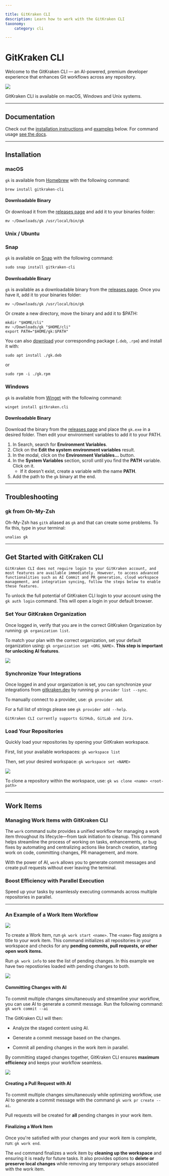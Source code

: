 ```yaml
---

title: GitKraken CLI
description: Learn how to work with the GitKraken CLI
taxonomy:
    category: cli

---
```

# GitKraken CLI
Welcome to the GitKraken CLI — an AI-powered, premium developer experience that enhances Git workflows across any repository.

<img src="/wp-content/uploads/gk_cli_setup.png" class="img-responsive center img-bordered">

GitKraken CLI is available on macOS, Windows and Unix systems.

***

## Documentation

Check out the [installation instructions](/gitkraken-client/gitkraken-cli/#Installation) and [examples](/gitkraken-client/gitkraken-cli/#Examples) below. For command usage [see the docs](https://gitkraken.github.io/gk-cli/docs/gk.html).

***

## Installation

### macOS 

`gk` is available from [Homebrew](https://brew.sh/) with the following command:

```
brew install gitkraken-cli
```
#### Downloadable Binary
Or download it from the [releases page](https://github.com/gitkraken/gk-cli/releases/latest) and add it to your binaries folder:

```
mv ~/Downloads/gk /usr/local/bin/gk
``` 

### Unix / Ubuntu

### Snap

`gk` is available on [Snap](https://snapcraft.io/gitkraken-cli) with the following command:
```
sudo snap install gitkraken-cli
```

#### Downloadable Binary

`gk` is available as a downloadable binary from the [releases page](https://github.com/gitkraken/gk-cli/releases/latest). Once you have it, add it to your binaries folder:

```
mv ~/Downloads/gk /usr/local/bin/gk
``` 

Or create a new directory, move the binary and add it to $PATH:
```
mkdir "$HOME/cli"
mv ~/Downloads/gk "$HOME/cli"
export PATH="$HOME/gk:$PATH"
``` 

You can also [download](https://github.com/gitkraken/gk-cli/releases/latest) your corresponding package (`.deb`, `.rpm`) and install it with:

```
sudo apt install ./gk.deb
```

or 

```
sudo rpm -i ./gk.rpm
```

### Windows

`gk` is available from [Winget](https://github.com/microsoft/winget-cli) with the following command:

```
winget install gitkraken.cli
```

#### Downloadable Binary

Download the binary from the [releases page](https://github.com/gitkraken/gk-cli/releases/latest) and place the `gk.exe` in a desired folder. Then edit your environment variables to add it to your PATH.

1. In Search, search for **Environment Variables**.
2. Click on the **Edit the system environment variables** result.
3. In the modal, click on the **Environment Variables...** button.
4. In the **System Variables** section, scroll until you find the **PATH** variable. Click on it.
    - If it doesn't exist, create a variable with the name **PATH**. 
5. Add the path to the `gk` binary at the end.

***

## Troubleshooting

### gk from Oh-My-Zsh

Oh-My-Zsh has ```gitk``` aliased as ```gk``` and that can create some problems. To fix this, type in your terminal:

```
unalias gk
```

***

## Get Started with GitKraken CLI

```
GitKraken CLI does not require login to your GitKraken account, and most features are available immediately. However, to access advanced functionalities such as AI Commit and PR generation, cloud workspace management, and integration syncing, follow the steps below to enable these features.
```

To unlock the full potential of GitKraken CLI login to your account using the `gk auth login` command. This will open a login in your default browser.

### Set Your GitKraken Organization

Once logged in, verify that you are in the correct GitKraken Organization by running: `gk organization list`. 

To match your plan with the correct organization, set your default organization using: `gk organization set <ORG_NAME>`.  **This step is important for unlocking AI features**.

<img src="/wp-content/uploads/gk-cli-org-ls.png" class="img-bordered img-responsive center">

### Synchronize Your Integrations

Once logged in and your organization is set, you can synchronize your integrations from [gitkraken.dev](https://gitkraken.dev/settings/integrations) by running `gk provider list --sync`. 

To manually connect to a provider, use: `gk provider add`. 

For a full list of strings please see `gk provider add --help`.

```
GitKraken CLI currently supports GitHub, GitLab and Jira.
```

### Load Your Repositories

Quickly load your repositories by opening your GitKraken workspace. 

First, list your available workspaces: `gk workspace list` 

Then, set your desired workspace: `gk workspace set <NAME>` 

<img src="/wp-content/uploads/gk-cli-ws-set.png" class="img-bordered img-responsive center">

To clone a repository within the workspace, use: `gk ws clone <name> <root-path>`

***


## Work Items

### Managing Work Items with GitKraken CLI

The `work` command suite provides a unified workflow for managing a work item throughout its lifecycle—from task initiation to cleanup. This command helps streamline the process of working on tasks, enhancements, or bug fixes by automating and centralizing actions like branch creation, starting work on code, committing changes, PR management, and more.

With the power of AI, `work` allows you to generate commit messages and create pull requests without ever leaving the terminal.

### Boost Efficiency with Parallel Execution

Speed up your tasks by seamlessly executing commands across multiple repositories in parallel.

***

### An Example of a Work Item Workflow

<img src="/wp-content/uploads/gk-cli-work.png" class="img-bordered img-responsive center">

To create a Work Item, run `gk work start <name>`. The `<name>` flag assigns a title to your work item. This command initializes all repositories in your workspace and checks for any **pending commits, pull requests, or other open work items.**

Run `gk work info` to see the list of pending changes. In this example we have two repostiories loaded with pending changes to both. 

<img src="/wp-content/uploads/gk-cli-w-info.png" class="img-bordered img-responsive center">

#### Committing Changes with AI

To commit multiple changes simultaneously and streamline your workflow, you can use AI to generate a commit message. Run the following command: `gk work commit --ai`

The GitKraken CLI will then:

* Analyze the staged content using AI.

* Generate a commit message based on the changes.

* Commit all pending changes in the work item in parallel.

By committing staged changes together, GitKraken CLI ensures **maximum efficiency** and keeps your workflow seamless.

<img src="/wp-content/uploads/gk-cli-w-commit.png" class="img-bordered img-responsive center">

#### Creating a Pull Request with AI

To commit multiple changes simultaneously while optimizing workflow, use AI to generate a commit message with the command `gk work pr create --ai`. 

Pull requests will be created for **all** pending changes in your work item. 

#### Finalizing a Work Item

Once you're satisfied with your changes and your work item is complete, run: `gk work end`. 

The `end` command finalizes a work item by **cleaning up the workspace** and ensuring it is ready for future tasks. It also provides options to **delete or preserve local changes** while removing any temporary setups associated with the work item.

